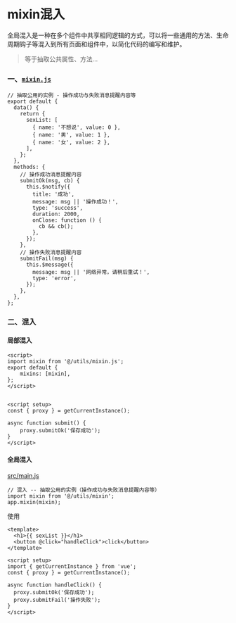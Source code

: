 # mixin混入

全局混入是一种在多个组件中共享相同逻辑的方式，可以将一些通用的方法、生命周期钩子等混入到所有页面和组件中，以简化代码的编写和维护。

> 等于抽取公共属性、方法...

### 一、[`mixin.js`](../src/utils/mixin.js)

```
// 抽取公用的实例 - 操作成功与失败消息提醒内容等
export default {
  data() {
    return {
      sexList: [
        { name: '不想说', value: 0 },
        { name: '男', value: 1 },
        { name: '女', value: 2 },
      ],
    };
  },
  methods: {
    // 操作成功消息提醒内容
    submitOk(msg, cb) {
      this.$notify({
        title: '成功',
        message: msg || '操作成功！',
        type: 'success',
        duration: 2000,
        onClose: function () {
          cb && cb();
        },
      });
    },
    // 操作失败消息提醒内容
    submitFail(msg) {
      this.$message({
        message: msg || '网络异常，请稍后重试！',
        type: 'error',
      });
    },
  },
};
```

### 二、混入

#### 局部混入

```
<script>
import mixin from '@/utils/mixin.js';
export default {
    mixins: [mixin],
};
</script>


<script setup>
const { proxy } = getCurrentInstance();

async function submit() { 
    proxy.submitOk('保存成功');
}
</script>
```

#### 全局混入

[src/main.js](../src/main.js)

```
// 混入 -- 抽取公用的实例（操作成功与失败消息提醒内容等）
import mixin from '@/utils/mixin';
app.mixin(mixin);
```

使用

```
<template>
  <h1>{{ sexList }}</h1>
  <button @click="handleClick">click</button>
</template>

<script setup>
import { getCurrentInstance } from 'vue';
const { proxy } = getCurrentInstance();

async function handleClick() {
  proxy.submitOk('保存成功');
  proxy.submitFail('操作失败');
}
</script>
```